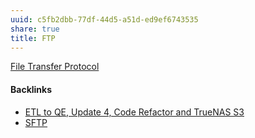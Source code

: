 ```yaml
---
uuid: c5fb2dbb-77df-44d5-a51d-ed9ef6743535
share: true
title: FTP
---
```

[File Transfer Protocol](../b47a7f38-9cdc-4ada-bda4-1bc949240c88)

#### Backlinks

* [ETL to QE, Update 4, Code Refactor and TrueNAS S3](/d59dbed7-08bd-462e-8f87-24a80c791f46)
* [SFTP](/20ac9565-9f8c-47cf-a389-018137b71f2c)